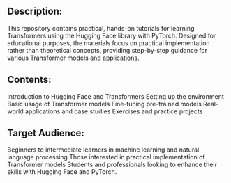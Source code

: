 ## Description:

This repository contains practical, hands-on tutorials for learning Transformers using the Hugging Face library with PyTorch. Designed for educational purposes, the materials focus on practical implementation rather than theoretical concepts, providing step-by-step guidance for various Transformer models and applications.

## Contents:

Introduction to Hugging Face and Transformers
Setting up the environment
Basic usage of Transformer models
Fine-tuning pre-trained models
Real-world applications and case studies
Exercises and practice projects

## Target Audience:

Beginners to intermediate learners in machine learning and natural language processing
Those interested in practical implementation of Transformer models
Students and professionals looking to enhance their skills with Hugging Face and PyTorch.
